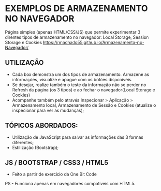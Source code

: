 # EXEMPLOS DE ARMAZENAMENTO NO NAVEGADOR
Página simples (apenas HTML/CSS/JS) que permite experimentar 3 direntes tipos de armazenamento no navegador: Local Storage, Session Storage e Cookies
https://rmachado55.github.io/Armazenamento-no-Navegador/

## UTILIZAÇÃO
- Cada box demonstra um dos tipos de armazenamento. Armazene as informações, visualize e apague com os botões disponíveis.
- Se desejar, realize também o teste da informação não se perder no Refresh da página (os 3 tipos) e ao fechar o navegador(Local Storage e Cookies)
- Acompanhe também pelo através Inspecionar > Aplicação > Armazenamento local, Armazenamento de Sessão e Cookies (atualize o inspecionar para ver as mudanças);

## TÓPICOS ABORDADOS:
- Utilização de JavaScript para salvar as informações das 3 formas diferentes;
- Estilização (Bootstrap);

##  JS / BOOTSTRAP / CSS3 / HTML5
- Feito a partir de exercício da One Bit Code

PS - Funciona apenas em navegadores compatíveis com HTML5.
